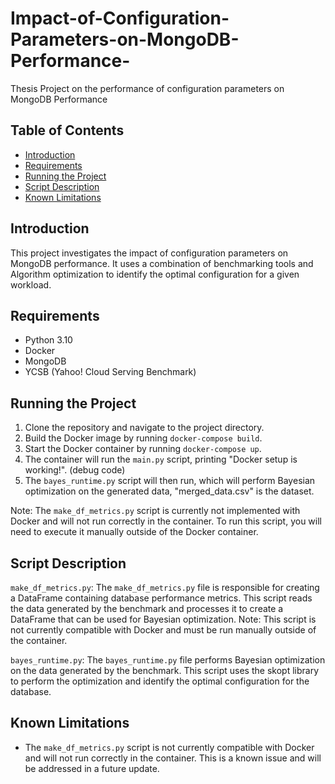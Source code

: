 # Impact-of-Configuration-Parameters-on-MongoDB-Performance-
Thesis Project on the performance of configuration parameters on MongoDB Performance

## Table of Contents

* [Introduction](#introduction)
* [Requirements](#requirements)
* [Running the Project](#running-the-project)
* [Script Description](#script-description)
* [Known Limitations](#known-limitations)

## Introduction

This project investigates the impact of configuration parameters on MongoDB performance. It uses a combination of benchmarking tools and Algorithm optimization to identify the optimal configuration for a given workload.

## Requirements

* Python 3.10
* Docker
* MongoDB
* YCSB (Yahoo! Cloud Serving Benchmark)

## Running the Project

1. Clone the repository and navigate to the project directory.
2. Build the Docker image by running `docker-compose build`.
3. Start the Docker container by running `docker-compose up`.
4. The container will run the `main.py` script, printing "Docker setup is working!". (debug code)
5. The `bayes_runtime.py` script will then run, which will perform Bayesian optimization on the generated data, "merged_data.csv" is the dataset.

Note: The `make_df_metrics.py` script is currently not implemented with Docker and will not run correctly in the container. To run this script, you will need to execute it manually outside of the Docker container.

## Script Description

`make_df_metrics.py`:
The `make_df_metrics.py` file is responsible for creating a DataFrame containing database performance metrics. This script reads the data generated by the benchmark and processes it to create a DataFrame that can be used for Bayesian optimization. Note: This script is not currently compatible with Docker and must be run manually outside of the container.

`bayes_runtime.py`:
The `bayes_runtime.py` file performs Bayesian optimization on the data generated by the benchmark. This script uses the skopt library to perform the optimization and identify the optimal configuration for the database.

## Known Limitations

* The `make_df_metrics.py` script is not currently compatible with Docker and will not run correctly in the container. This is a known issue and will be addressed in a future update.
